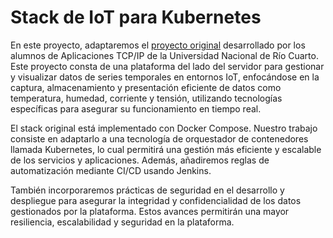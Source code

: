 # Stack de IoT para Kubernetes

En este proyecto, adaptaremos el [proyecto original](https://danunziata.github.io/Aplicaciones_TCP_IP/03-Proyecto_Final/proyecto_final/) desarrollado por los alumnos de Aplicaciones TCP/IP de la Universidad Nacional de Río Cuarto. Este proyecto consta de una plataforma del lado del servidor para gestionar y visualizar datos de series temporales en entornos IoT, enfocándose en la captura, almacenamiento y presentación eficiente de datos como temperatura, humedad, corriente y tensión, utilizando tecnologías específicas para asegurar su funcionamiento en tiempo real.

El stack original está implementado con Docker Compose. Nuestro trabajo consiste en adaptarlo a una tecnología de orquestador de contenedores llamada Kubernetes, lo cual permitirá una gestión más eficiente y escalable de los servicios y aplicaciones. Además, añadiremos reglas de automatización mediante CI/CD usando Jenkins.

También incorporaremos prácticas de seguridad en el desarrollo y despliegue para asegurar la integridad y confidencialidad de los datos gestionados por la plataforma. Estos avances permitirán una mayor resiliencia, escalabilidad y seguridad en la plataforma.
